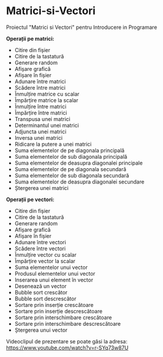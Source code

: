 # Matrici-si-Vectori
Proiectul "Matrici si Vectori" pentru Introducere in Programare

**Operații pe matrici:**

- Citire din fișier 
- Citire de la tastatură 
- Generare random 
- Afișare grafică 
- Afișare în fișier
- Adunare între matrici 
- Scădere între matrici
- Înmulțire matrice cu scalar 
- Împărțire matrice la scalar 
- Înmulțire între matrici
- Împărțire între matrici 
- Transpusa unei matrici 
- Determinantul unei matrici
- Adjuncta unei matrici
- Inversa unei matrici
- Ridicare la putere a unei matrici
- Suma elementelor de pe diagonala principală 
- Suma elementelor de sub diagonala principală 
- Suma elementelor de deasupra diagonalei principale
- Suma elementelor de pe diagonala secundară 
- Suma elementelor de sub diagonala secundară 
- Suma elementelor de deasupra diagonalei secundare
- Ștergerea unei matrici

**Operații pe vectori:**

- Citire din fișier 
- Citire de la tastatură 
- Generare random 
- Afișare grafică 
- Afișare în fișier
- Adunare între vectori
- Scădere între vectori
- Înmulțire vector cu scalar 
- Împărțire vector la scalar 
- Suma elementelor unui vector
- Produsul elementelor unui vector
- Inserarea unui element în vector 
- Desenează un vector
- Bubble sort crescător 
- Bubble sort descrescător 
- Sortare prin inserție crescătoare 
- Sortare prin inserție descrescătoare 
- Sortare prin interschimbare crescătoare 
- Sortare prin interschimbare descrescătoare 
- Ștergerea unui vector 

Videoclipul de prezentare se poate găsi la adresa: https://www.youtube.com/watch?v=r-SYq73w87U
